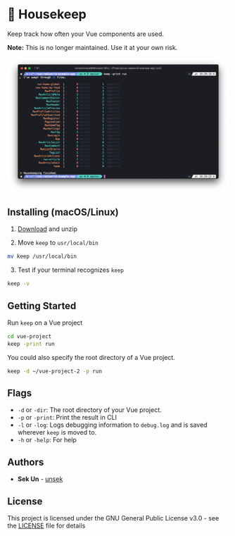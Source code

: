 # 🧹 Housekeep
Keep track how often your Vue components are used.

**Note:** This is no longer maintained. Use it at your own risk.

![alt text](screenshot.png "Screenshot of terminal containing a demonstration of the tool.")

## Installing (macOS/Linux)

1. [Download](https://github.com/boredchinese/housekeep/releases) and unzip

2. Move `keep` to `usr/local/bin`

```bash
mv keep /usr/local/bin
```

3. Test if your terminal recognizes `keep`

```bash
keep -v
```

## Getting Started

Run `keep` on a Vue project

```bash
cd vue-project
keep -print run
```

You could also specify the root directory of a Vue project.

```bash
keep -d ~/vue-project-2 -p run
```

## Flags

- `-d` or `-dir`: The root directory of your Vue project.
- `-p` or `-print`: Print the result in CLI
- `-l` or `-log`: Logs debugging information to `debug.log` and is saved wherever `keep` is moved to.
- `-h` or `-help`: For help 

## Authors

* **Sek Un** - [unsek](https://github.com/unsek)

## License

This project is licensed under the GNU General Public License v3.0 - see the [LICENSE](LICENSE) file for details
